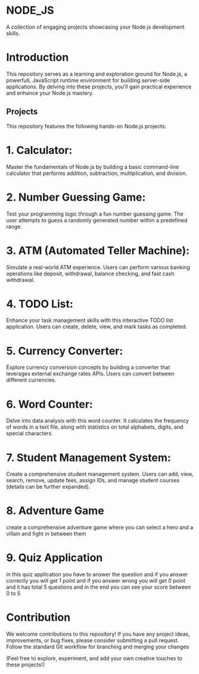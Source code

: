 # NODE_JS
A collection of engaging projects showcasing your Node.js development skills.

# Introduction
This repository serves as a learning and exploration ground for Node.js, a powerfulL JavaScript runtime environment for building server-side applications. By delving into these projects, you'll gain practical experience and enhance your Node.js mastery.

## Projects
This repository features the following hands-on Node.js projects:

# 1. Calculator:
Master the fundamentals of Node.js by building a basic command-line calculator that performs addition, subtraction, multiplication, and division.

# 2. Number Guessing Game:
Test your programming logic through a fun number guessing game. The user attempts to guess a randomly generated number within a predefined range.

# 3. ATM (Automated Teller Machine):
Simulate a real-world ATM experience. Users can perform various banking operations like deposit, withdrawal, balance checking, and fast cash withdrawal.

# 4. TODO List:
Enhance your task management skills with this interactive TODO list application. Users can create, delete, view, and mark tasks as completed.

# 5. Currency Converter:
Explore currency conversion concepts by building a converter that leverages external exchange rates APIs. Users can convert between different currencies.

# 6. Word Counter:
Delve into data analysis with this word counter. It calculates the frequency of words in a text file, along with statistics on total alphabets, digits, and special characters.

# 7. Student Management System:
Create a comprehensive student management system. Users can add, view, search, remove, update fees, assign IDs, and manage student courses (details can be further expanded).

# 8. Adventure Game
create a comprehensive adventure game where you can select a hero and a villain and fight in between them

# 9. Quiz Application
in this quiz application you have to answer the question and if you answer correctly you will get 1 point and if you answer wrong you will get 0 point and it has total 5 questions and in the end you can see your score between 0 to 5


# Contribution
We welcome contributions to this repository! If you have any project ideas, improvements, or bug fixes, please consider submitting a pull request. Follow the standard Git workflow for branching and merging your changes


(Feel free to explore, experiment, and add your own creative touches to these projects!)
